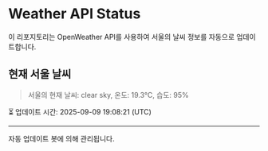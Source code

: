 
# Weather API Status

이 리포지토리는 OpenWeather API를 사용하여 서울의 날씨 정보를 자동으로 업데이트합니다.

## 현재 서울 날씨
> 서울의 현재 날씨: clear sky, 온도: 19.3°C, 습도: 95%

⏳ 업데이트 시간: 2025-09-09 19:08:21 (UTC)

---
자동 업데이트 봇에 의해 관리됩니다.
